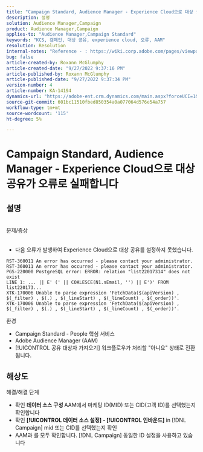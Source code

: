 ```yaml
---
title: "Campaign Standard, Audience Manager - Experience Cloud으로 대상 공유가 오류로 실패합니다."
description: 설명
solution: Audience Manager,Campaign
product: Audience Manager,Campaign
applies-to: "Audience Manager,Campaign Standard"
keywords: "KCS, 캠페인, 대상 공유, experience cloud, 오류, AAM"
resolution: Resolution
internal-notes: "Reference - : https://wiki.corp.adobe.com/pages/viewpage.action?pageId=1061261145#space-menu-link-content  Resolved in - https://jira.corp.adobe.com/browse/CAMP-34744"
bug: false
article-created-by: Roxann McGlumphy
article-created-date: "9/27/2022 9:37:16 PM"
article-published-by: Roxann McGlumphy
article-published-date: "9/27/2022 9:37:34 PM"
version-number: 4
article-number: KA-14194
dynamics-url: "https://adobe-ent.crm.dynamics.com/main.aspx?forceUCI=1&pagetype=entityrecord&etn=knowledgearticle&id=ba916c8a-ac3e-ed11-9db1-00224808613b"
source-git-commit: 601bc11510fbed850354a0a077064d576e54a757
workflow-type: tm+mt
source-wordcount: '115'
ht-degree: 5%

---
```


# Campaign Standard, Audience Manager - Experience Cloud으로 대상 공유가 오류로 실패합니다

## 설명

<br>문제/증상<br><br>
- 다음 오류가 발생하여 Experience Cloud으로 대상 공유를 설정하지 못했습니다.



```
RST-360011 An error has occurred - please contact your administrator.
RST-360011 An error has occurred - please contact your administrator.
PGS-220000 PostgreSQL error: ERROR: relation "list22017314" does not exist
LINE 1: ... || E' (' || COALESCE(N1.sEmail, '') || E')' FROM list220173...
XTK-170006 Unable to parse expression 'FetchData($(apiVersion) , $(_filter) , $(.) , $(_lineStart) , $(_lineCount) , $(_order))'.
XTK-170006 Unable to parse expression 'FetchData($(apiVersion) , $(_filter) , $(.) , $(_lineStart) , $(_lineCount) , $(_order))'.
```



환경
- Campaign Standard - People 핵심 서비스
- Adobe Audience Manager (AAM)
- [!UICONTROL 공유 대상자 가져오기] 워크플로우가 처리할 &quot;아니요&quot; 상태로 전환됩니다.









## 해상도

해결/해결 단계
- 확인 <b>데이터 소스 구성 </b>AAM에서 마케팅 ID(MID) 또는 CID(고객 ID)를 선택했는지 확인합니다
- 확인 <b>[!UICONTROL 데이터 소스 설정] - [!UICONTROL 인바운드]</b> in [!DNL Campaign] mid 또는 CID를 선택했는지 확인
- AAM과 를 모두 확인합니다. [!DNL Campaign] 동일한 ID 설정을 사용하고 있습니다


